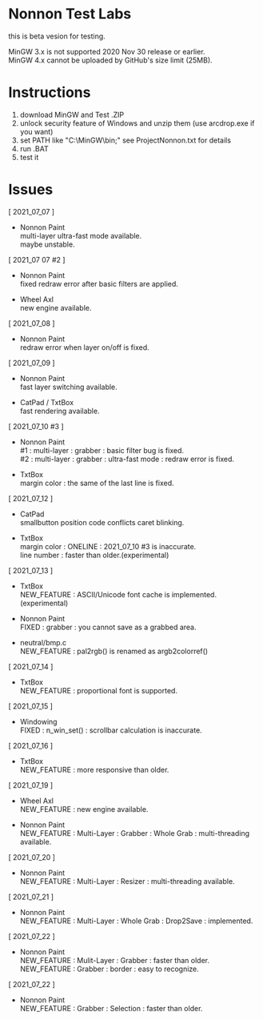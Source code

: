 # Nonnon Test Labs

this is beta vesion for testing.<br>

MinGW 3.x is not supported 2020 Nov 30 release or earlier.<br>
MinGW 4.x cannot be uploaded by GitHub's size limit (25MB).<br>

# Instructions

1. download MinGW and Test .ZIP<br>
2. unlock security feature of Windows and unzip them (use arcdrop.exe if you want)<br>
3. set PATH like "C:\MinGW\bin;" see ProjectNonnon.txt for details<br>
4. run .BAT<br>
5. test it<br>

# Issues

[ 2021_07_07 ]<br>

* Nonnon Paint<br>
multi-layer ultra-fast mode available.<br>
maybe unstable.<br>

[ 2021_07 07 #2 ]

* Nonnon Paint<br>
fixed redraw error after basic filters are applied.<br>

* Wheel Axl<br>
new engine available.<br>

[ 2021_07_08 ]<br>

* Nonnon Paint<br>
redraw error when layer on/off is fixed.

[ 2021_07_09 ]<br>

* Nonnon Paint<br>
fast layer switching available.<br>

* CatPad / TxtBox<br>
fast rendering available.<br>

[ 2021_07_10 #3 ]<br>

* Nonnon Paint<br>
#1 : multi-layer : grabber : basic filter bug is fixed.<br>
#2 : multi-layer : grabber : ultra-fast mode : redraw error is fixed.<br>

* TxtBox<br>
margin color : the same of the last line is fixed.<br>

[ 2021_07_12 ]<br>

* CatPad<br>
smallbutton position code conflicts caret blinking.<br>

* TxtBox<br>
margin color : ONELINE : 2021_07_10 #3 is inaccurate.<br>
line number : faster than older.(experimental)<br>

[ 2021_07_13 ]<br>

* TxtBox<br>
NEW_FEATURE : ASCII/Unicode font cache is implemented.(experimental)<br>

* Nonnon Paint<br>
FIXED : grabber : you cannot save as a grabbed area.<br>

* neutral/bmp.c<br>
NEW_FEATURE : pal2rgb() is renamed as argb2colorref()<br>

[ 2021_07_14 ]<br>

* TxtBox<br>
NEW_FEATURE : proportional font is supported.<br>

[ 2021_07_15 ]<br>

* Windowing<br>
FIXED : n_win_set() : scrollbar calculation is inaccurate.<br>

[ 2021_07_16 ]<br>

* TxtBox<br>
NEW_FEATURE : more responsive than older.<br>

[ 2021_07_19 ]<br>

* Wheel Axl<br>
NEW_FEATURE : new engine available.<br>

* Nonnon Paint<br>
NEW_FEATURE : Multi-Layer : Grabber : Whole Grab : multi-threading available.<br>

[ 2021_07_20 ]<br>

* Nonnon Paint<br>
NEW_FEATURE : Multi-Layer : Resizer : multi-threading available.<br>

[ 2021_07_21 ]<br>

* Nonnon Paint<br>
NEW_FEATURE : Multi-Layer : Whole Grab : Drop2Save : implemented.<br>

[ 2021_07_22 ]<br>

* Nonnon Paint<br>
NEW_FEATURE : Mulit-Layer : Grabber : faster than older.<br>
NEW_FEATURE : Grabber : border : easy to recognize.<br>

[ 2021_07_22 ]<br>

* Nonnon Paint<br>
NEW_FEATURE : Grabber : Selection : faster than older.<br>
